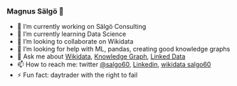 ### Magnus Sälgö 👋

<!--
**salgo60/salgo60** is a ✨ _special_ ✨ repository because its `README.md` (this file) appears on your GitHub profile.
-->

- 🔭 I’m currently working on Sälgö Consulting
- 🌱 I’m currently learning Data Science
- 👯 I’m looking to collaborate on Wikidata
- 🤔 I’m looking for help with ML, pandas, creating good knowledge graphs
- 💬 Ask me about [Wikidata](https://twitter.com/hashtag/Wikidata), [Knowledge Graph](https://twitter.com/hashtag/KnowledgeGraph), [Linked Data](https://twitter.com/hashtag/LinikedData)
- 📫 How to reach me: twitter [@salgo60](https://twitter.com/salgo60), [Linkedin](https://www.linkedin.com/in/magnus-s%C3%A4lg%C3%B6-148890/), [wikidata salgo60](https://www.wikidata.org/wiki/User:Salgo60)
- ⚡ Fun fact: daytrader with the right to fail

